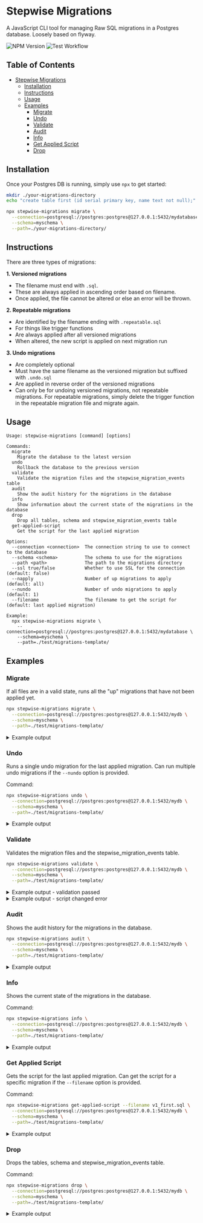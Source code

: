 # Stepwise Migrations

A JavaScript CLI tool for managing Raw SQL migrations in a Postgres database.
Loosely based on flyway.

![NPM Version](https://img.shields.io/npm/v/stepwise-migrations)
![Test Workflow](https://github.com/github/docs/actions/workflows/test.yml/badge.svg)

## Table of Contents

- [Stepwise Migrations](#stepwise-migrations)
  - [Installation](#installation)
  - [Instructions](#instructions)
  - [Usage](#usage)
  - [Examples](#examples)
    - [Migrate](#migrate)
    - [Undo](#undo)
    - [Validate](#validate)
    - [Audit](#audit)
    - [Info](#info)
    - [Get Applied Script](#get-applied-script)
    - [Drop](#drop)

## Installation

Once your Postgres DB is running, simply use `npx` to get started:

```bash
mkdir ./your-migrations-directory
echo "create table first (id serial primary key, name text not null);" > ./your-migrations-directory/v1_first.sql

npx stepwise-migrations migrate \
  --connection=postgresql://postgres:postgres@127.0.0.1:5432/mydatabase \
  --schema=myschema \
  --path=./your-migrations-directory/
```

## Instructions

There are three types of migrations:

<b>1. Versioned migrations</b>

- The filename must end with `.sql`.
- These are always applied in ascending order based on filename.
- Once applied, the file cannot be altered or else an error will be thrown.

<b>2. Repeatable migrations</b>

- Are identified by the filename ending with `.repeatable.sql`
- For things like trigger functions
- Are always applied after all versioned migrations
- When altered, the new script is applied on next migration run

<b>3. Undo migrations</b>

- Are completely optional
- Must have the same filename as the versioned migration but suffixed with `.undo.sql`
- Are applied in reverse order of the versioned migrations
- Can only be for undoing versioned migrations, not repeatable migrations. For repeatable migrations, simply delete the trigger function in the repeatable migration file and migrate again.

## Usage

```text
Usage: stepwise-migrations [command] [options]

Commands:
  migrate
    Migrate the database to the latest version
  undo
    Rollback the database to the previous version
  validate
    Validate the migration files and the stepwise_migration_events table
  audit
    Show the audit history for the migrations in the database
  info
    Show information about the current state of the migrations in the database
  drop
    Drop all tables, schema and stepwise_migration_events table
  get-applied-script
    Get the script for the last applied migration

Options:
  --connection <connection>  The connection string to use to connect to the database
  --schema <schema>          The schema to use for the migrations
  --path <path>              The path to the migrations directory
  --ssl true/false           Whether to use SSL for the connection (default: false)
  --napply                   Number of up migrations to apply (default: all)
  --nundo                    Number of undo migrations to apply (default: 1)
  --filename                 The filename to get the script for (default: last applied migration)

Example:
  npx stepwise-migrations migrate \
    --connection=postgresql://postgres:postgres@127.0.0.1:5432/mydatabase \
    --schema=myschema \
    --path=./test/migrations-template/
```

## Examples

[comment]: <> (Start of examples)

### Migrate

If all files are in a valid state, runs all the "up" migrations that have not been applied yet.

```bash
npx stepwise-migrations migrate \
  --connection=postgresql://postgres:postgres@127.0.0.1:5432/mydb \
  --schema=myschema \
  --path=./test/migrations-template/
```

<details>

<summary>Example output</summary>

```text
Creating schema myschema... done!
Creating stepwise_migration_events table... done!
Applying versioned migration v1_first.sql... done!
Applying versioned migration v2_second.sql... done!
Applying versioned migration v3_third.sql... done!
Applying repeatable migration v0_get_number.repeatable.sql... done!
All done! Applied 4 migrations
All applied versioned migrations:
┌─────────┬────┬─────────────┬─────────────────┬────────────┬──────────────────────────────┐
│ (index) │ id │ type        │ filename        │ applied_by │ applied_at                   │
├─────────┼────┼─────────────┼─────────────────┼────────────┼──────────────────────────────┤
│ 0       │ 1  │ 'versioned' │ 'v1_first.sql'  │ 'postgres' │ '2024-11-25 15:25:55.799253' │
│ 1       │ 2  │ 'versioned' │ 'v2_second.sql' │ 'postgres' │ '2024-11-25 15:25:55.80306'  │
│ 2       │ 3  │ 'versioned' │ 'v3_third.sql'  │ 'postgres' │ '2024-11-25 15:25:55.80534'  │
└─────────┴────┴─────────────┴─────────────────┴────────────┴──────────────────────────────┘
All applied repeatable migrations:
┌─────────┬────┬──────────────┬────────────────────────────────┬────────────┬──────────────────────────────┐
│ (index) │ id │ type         │ filename                       │ applied_by │ applied_at                   │
├─────────┼────┼──────────────┼────────────────────────────────┼────────────┼──────────────────────────────┤
│ 0       │ 4  │ 'repeatable' │ 'v0_get_number.repeatable.sql' │ 'postgres' │ '2024-11-25 15:25:55.807375' │
└─────────┴────┴──────────────┴────────────────────────────────┴────────────┴──────────────────────────────┘
Unapplied versioned migrations:
┌─────────┐
│ (index) │
├─────────┤
└─────────┘
```

</details>

### Undo

Runs a single undo migration for the last applied migration.
Can run multiple undo migrations if the `--nundo` option is provided.

Command:

```bash
npx stepwise-migrations undo \
  --connection=postgresql://postgres:postgres@127.0.0.1:5432/mydb \
  --schema=myschema \
  --path=./test/migrations-template/
```

<details>

<summary>Example output</summary>

```text
Applying undo migration v3_third.undo.sql... done!
All done! Performed 1 undo migration
All applied versioned migrations:
┌─────────┬────┬─────────────┬─────────────────┬────────────┬──────────────────────────────┐
│ (index) │ id │ type        │ filename        │ applied_by │ applied_at                   │
├─────────┼────┼─────────────┼─────────────────┼────────────┼──────────────────────────────┤
│ 0       │ 1  │ 'versioned' │ 'v1_first.sql'  │ 'postgres' │ '2024-11-25 15:25:55.799253' │
│ 1       │ 2  │ 'versioned' │ 'v2_second.sql' │ 'postgres' │ '2024-11-25 15:25:55.80306'  │
│ 2       │ 3  │ 'versioned' │ 'v3_third.sql'  │ 'postgres' │ '2024-11-25 15:25:55.80534'  │
└─────────┴────┴─────────────┴─────────────────┴────────────┴──────────────────────────────┘
All applied repeatable migrations:
┌─────────┬────┬──────────────┬────────────────────────────────┬────────────┬──────────────────────────────┐
│ (index) │ id │ type         │ filename                       │ applied_by │ applied_at                   │
├─────────┼────┼──────────────┼────────────────────────────────┼────────────┼──────────────────────────────┤
│ 0       │ 4  │ 'repeatable' │ 'v0_get_number.repeatable.sql' │ 'postgres' │ '2024-11-25 15:25:55.807375' │
└─────────┴────┴──────────────┴────────────────────────────────┴────────────┴──────────────────────────────┘
Unapplied versioned migrations:
┌─────────┐
│ (index) │
├─────────┤
└─────────┘
```

</details>

### Validate

Validates the migration files and the stepwise_migration_events table.

```bash
npx stepwise-migrations validate \
  --connection=postgresql://postgres:postgres@127.0.0.1:5432/mydb \
  --schema=myschema \
  --path=./test/migrations-template/
```

<details>

<summary>Example output - validation passed</summary>

```text
Validation passed
All applied versioned migrations:
┌─────────┬────┬─────────────┬─────────────────┬────────────┬──────────────────────────────┐
│ (index) │ id │ type        │ filename        │ applied_by │ applied_at                   │
├─────────┼────┼─────────────┼─────────────────┼────────────┼──────────────────────────────┤
│ 0       │ 1  │ 'versioned' │ 'v1_first.sql'  │ 'postgres' │ '2024-11-25 15:25:55.799253' │
│ 1       │ 2  │ 'versioned' │ 'v2_second.sql' │ 'postgres' │ '2024-11-25 15:25:55.80306'  │
└─────────┴────┴─────────────┴─────────────────┴────────────┴──────────────────────────────┘
All applied repeatable migrations:
┌─────────┬────┬──────────────┬────────────────────────────────┬────────────┬──────────────────────────────┐
│ (index) │ id │ type         │ filename                       │ applied_by │ applied_at                   │
├─────────┼────┼──────────────┼────────────────────────────────┼────────────┼──────────────────────────────┤
│ 0       │ 4  │ 'repeatable' │ 'v0_get_number.repeatable.sql' │ 'postgres' │ '2024-11-25 15:25:55.807375' │
└─────────┴────┴──────────────┴────────────────────────────────┴────────────┴──────────────────────────────┘
Unapplied versioned migrations:
┌─────────┬─────────────┬────────────────┐
│ (index) │ type        │ filename       │
├─────────┼─────────────┼────────────────┤
│ 0       │ 'versioned' │ 'v3_third.sql' │
└─────────┴─────────────┴────────────────┘
```

</details>

<details>

<summary>Example output - script changed error</summary>

```
There were errors loading the migration state. Please fix the errors and try again.
  - Versioned migration v1_first.sql has been altered. Cannot migrate in current state.

@@ -2,3 +2,5 @@ create table first (
   id serial primary key,
   name text not null
 );
+
+ALTER TABLE first ADD COLUMN age int;
\ No newline at end of file
```

</details>

### Audit

Shows the audit history for the migrations in the database.

```bash
npx stepwise-migrations audit \
  --connection=postgresql://postgres:postgres@127.0.0.1:5432/mydb \
  --schema=myschema \
  --path=./test/migrations-template/
```

<details>

<summary>Example output</summary>

```text
Event history:
┌─────────┬────┬──────────────┬────────────────────────────────┬────────────┬──────────────────────────────┐
│ (index) │ id │ type         │ filename                       │ applied_by │ applied_at                   │
├─────────┼────┼──────────────┼────────────────────────────────┼────────────┼──────────────────────────────┤
│ 0       │ 1  │ 'versioned'  │ 'v1_first.sql'                 │ 'postgres' │ '2024-11-25 15:25:55.799253' │
│ 1       │ 2  │ 'versioned'  │ 'v2_second.sql'                │ 'postgres' │ '2024-11-25 15:25:55.80306'  │
│ 2       │ 3  │ 'versioned'  │ 'v3_third.sql'                 │ 'postgres' │ '2024-11-25 15:25:55.80534'  │
│ 3       │ 4  │ 'repeatable' │ 'v0_get_number.repeatable.sql' │ 'postgres' │ '2024-11-25 15:25:55.807375' │
│ 4       │ 5  │ 'undo'       │ 'v3_third.undo.sql'            │ 'postgres' │ '2024-11-25 15:25:56.588007' │
└─────────┴────┴──────────────┴────────────────────────────────┴────────────┴──────────────────────────────┘
```

</details>

### Info

Shows the current state of the migrations in the database.

Command:

```bash
npx stepwise-migrations info \
  --connection=postgresql://postgres:postgres@127.0.0.1:5432/mydb \
  --schema=myschema \
  --path=./test/migrations-template/
```

<details>

<summary>Example output</summary>

```text
All applied versioned migrations:
┌─────────┬────┬─────────────┬─────────────────┬────────────┬──────────────────────────────┐
│ (index) │ id │ type        │ filename        │ applied_by │ applied_at                   │
├─────────┼────┼─────────────┼─────────────────┼────────────┼──────────────────────────────┤
│ 0       │ 1  │ 'versioned' │ 'v1_first.sql'  │ 'postgres' │ '2024-11-25 15:25:55.799253' │
│ 1       │ 2  │ 'versioned' │ 'v2_second.sql' │ 'postgres' │ '2024-11-25 15:25:55.80306'  │
└─────────┴────┴─────────────┴─────────────────┴────────────┴──────────────────────────────┘
All applied repeatable migrations:
┌─────────┬────┬──────────────┬────────────────────────────────┬────────────┬──────────────────────────────┐
│ (index) │ id │ type         │ filename                       │ applied_by │ applied_at                   │
├─────────┼────┼──────────────┼────────────────────────────────┼────────────┼──────────────────────────────┤
│ 0       │ 4  │ 'repeatable' │ 'v0_get_number.repeatable.sql' │ 'postgres' │ '2024-11-25 15:25:55.807375' │
└─────────┴────┴──────────────┴────────────────────────────────┴────────────┴──────────────────────────────┘
Unapplied versioned migrations:
┌─────────┬─────────────┬────────────────┐
│ (index) │ type        │ filename       │
├─────────┼─────────────┼────────────────┤
│ 0       │ 'versioned' │ 'v3_third.sql' │
└─────────┴─────────────┴────────────────┘
```

</details>

### Get Applied Script

Gets the script for the last applied migration.
Can get the script for a specific migration if the `--filename` option is provided.

Command:

```bash
npx stepwise-migrations get-applied-script --filename v1_first.sql \
  --connection=postgresql://postgres:postgres@127.0.0.1:5432/mydb \
  --schema=myschema \
  --path=./test/migrations-template/
```

<details>

<summary>Example output</summary>

```text
create table first (
  id serial primary key,
  name text not null
);

```

</details>

### Drop

Drops the tables, schema and stepwise_migration_events table.

Command:

```bash
npx stepwise-migrations drop \
  --connection=postgresql://postgres:postgres@127.0.0.1:5432/mydb \
  --schema=myschema \
  --path=./test/migrations-template/
```

<details>

<summary>Example output</summary>

```text
Dropping the tables, schema and migration history table... done!
```

</details>

[comment]: <> (End of examples)
